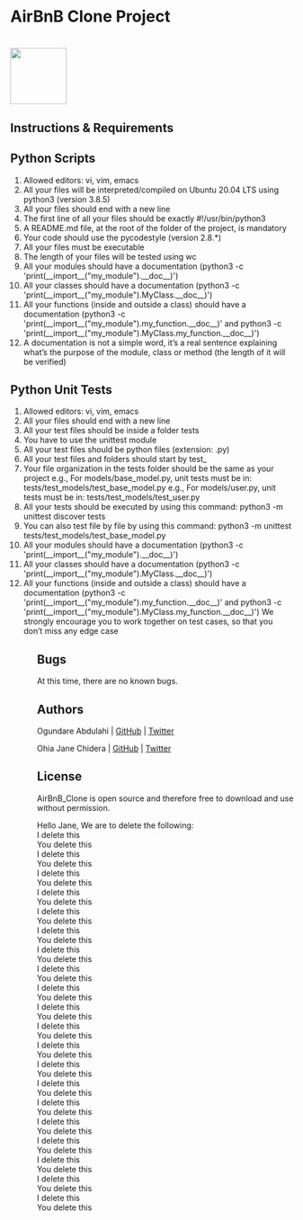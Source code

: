 # AirBnB Clone Project

# <a href="url"><img src="https://news.airbnb.com/wp-content/uploads/sites/4/2017/01/airbnb_vertical_lockup_web.png" align="middle" width="100" height="100"></a>

## Instructions & Requirements
## Python Scripts
<ol>
<li>Allowed editors: vi, vim, emacs</ul>
<li>All your files will be interpreted/compiled on Ubuntu 20.04 LTS using python3 (version 3.8.5)</ul>
<li>All your files should end with a new line</ul>
<li>The first line of all your files should be exactly #!/usr/bin/python3</ul>
<li>A README.md file, at the root of the folder of the project, is mandatory</ul>
<li>Your code should use the pycodestyle (version 2.8.*)</ul>
<li>All your files must be executable</ul>
<li>The length of your files will be tested using wc</ul>
<li>All your modules should have a documentation (python3 -c 'print(__import__("my_module").__doc__)')</ul>
<li>All your classes should have a documentation (python3 -c 'print(__import__("my_module").MyClass.__doc__)')</ul>
<li>All your functions (inside and outside a class) should have a documentation (python3 -c 'print(__import__("my_module").my_function.__doc__)' and python3 -c 'print(__import__("my_module").MyClass.my_function.__doc__)')</ul>
<li>A documentation is not a simple word, it’s a real sentence explaining what’s the purpose of the module, class or method (the length of it will be verified)</ul></ol>

<h2>Python Unit Tests</h2>
<ol>
<li>Allowed editors: vi, vim, emacs</ul>
<li>All your files should end with a new line</ul>
<li>All your test files should be inside a folder tests</ul>
<li>You have to use the unittest module</ul>
<li>All your test files should be python files (extension: .py)</ul>
<li>All your test files and folders should start by test_</ul>
<li>Your file organization in the tests folder should be the same as your project</ul>
e.g., For models/base_model.py, unit tests must be in: tests/test_models/test_base_model.py
e.g., For models/user.py, unit tests must be in: tests/test_models/test_user.py
<li>All your tests should be executed by using this command: python3 -m unittest discover tests</ul>
<li>You can also test file by file by using this command: python3 -m unittest tests/test_models/test_base_model.py</ul>
<li>All your modules should have a documentation (python3 -c 'print(__import__("my_module").__doc__)')</ul>
<li>All your classes should have a documentation (python3 -c 'print(__import__("my_module").MyClass.__doc__)')</ul>
<li>All your functions (inside and outside a class) should have a documentation (python3 -c 'print(__import__("my_module").my_function.__doc__)' and python3 -c 'print(__import__("my_module").MyClass.my_function.__doc__)')
We strongly encourage you to work together on test cases, so that you don’t miss any edge case</ul><ol>


## Bugs
At this time, there are no known bugs.

## Authors
Ogundare Abdulahi | [GitHub](https://github.com/obapythonaire) | [Twitter](https://twitter.com/abdulahi_001)

Ohia Jane Chidera | [GitHub](https://github.com/OhiaJanny) | [Twitter](https://twitter.com/Ohiajane)

## License
AirBnB_Clone is open source and therefore free to download and use without permission.


Hello Jane, We are to delete the following:<br>
I delete this<br>
You delete this<br>
I delete this<br>
You delete this<br>
I delete this<br>
You delete this<br>
I delete this<br>
You delete this<br>
I delete this<br>
You delete this<br>
I delete this<br>
You delete this<br>
I delete this<br>
You delete this<br>
I delete this<br>
You delete this<br>
I delete this<br>
You delete this<br>
I delete this<br>
You delete this<br>
I delete this<br>
You delete this<br>
I delete this<br>
You delete this<br>
I delete this<br>
You delete this<br>
I delete this<br>
You delete this<br>
I delete this<br>
You delete this<br>
I delete this<br>
You delete this<br>
I delete this<br>
You delete this<br>
I delete this<br>
You delete this<br>
I delete this<br>
You delete this<br>
I delete this<br>
You delete this<br>

